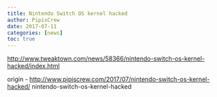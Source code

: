 ```yaml
---
title: Nintendo Switch OS kernel hacked
author: PipisCrew
date: 2017-07-11
categories: [news]
toc: true
---
```


http://www.tweaktown.com/news/58366/nintendo-switch-os-kernel-hacked/index.html

origin - http://www.pipiscrew.com/2017/07/nintendo-switch-os-kernel-hacked/ nintendo-switch-os-kernel-hacked